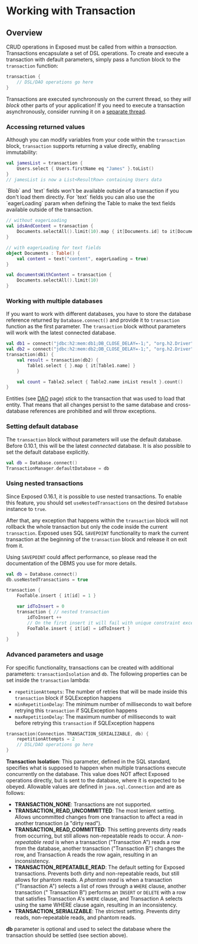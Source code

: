 # Working with Transaction

## Overview

CRUD operations in Exposed must be called from within a _transaction._ Transactions encapsulate a set of DSL operations. To create and execute a
transaction with default parameters, simply pass a function block to the `transaction` function:

```kotlin
transaction {
    // DSL/DAO operations go here
}
```

Transactions are executed synchronously on the current thread, so they _will block_ other parts of your application! If you need to execute a
transaction asynchronously, consider running it on a [separate thread](Asynchronous-Support.md).

### Accessing returned values

Although you can modify variables from your code within the `transaction` block, `transaction` supports returning a value directly, enabling
immutability:

```kotlin
val jamesList = transaction {
    Users.select { Users.firstName eq "James" }.toList()
}
// jamesList is now a List<ResultRow> containing Users data
```

<note>
`Blob` and `text` fields won't be available outside of a transaction if you don't load them directly. For `text` fields you can also use
the `eagerLoading` param when defining the Table to make the text fields available outside of the transaction.
</note>

```kotlin
// without eagerLoading
val idsAndContent = transaction {
    Documents.selectAll().limit(10).map { it[Documents.id] to it[Documents.content] }
}

// with eagerLoading for text fields
object Documents : Table() {
    val content = text("content", eagerLoading = true)
}

val documentsWithContent = transaction {
    Documents.selectAll().limit(10)
}
```

### Working with multiple databases

If you want to work with different databases, you have to store the database reference returned by `Database.connect()` and provide it
to `transaction` function as the first parameter. The `transaction` block without parameters will work with the latest connected database.

```kotlin
val db1 = connect("jdbc:h2:mem:db1;DB_CLOSE_DELAY=-1;", "org.h2.Driver", "root", "")
val db2 = connect("jdbc:h2:mem:db2;DB_CLOSE_DELAY=-1;", "org.h2.Driver", "root", "")
transaction(db1) {
    val result = transaction(db2) {
        Table1.select { }.map { it[Table1.name] }
    }

    val count = Table2.select { Table2.name inList result }.count()
}
```

Entities (see [DAO](Deep-Dive-into-DAO.md) page) _stick_ to the transaction that was used to load that entity. That means that all changes persist to the same
database and cross-database references are prohibited and will throw exceptions.

### Setting default database

The `transaction` block without parameters will use the default database.
Before 0.10.1, this will be the latest _connected_ database.
It is also possible to set the default database explicitly.

```kotlin
val db = Database.connect()
TransactionManager.defaultDatabase = db
```

### Using nested transactions

Since Exposed 0.16.1, it is possible to use nested transactions. To enable this feature, you should set `useNestedTransactions` on the desired `Database`
instance to `true`.

After that, any exception that happens within the `transaction` block will not rollback the whole transaction but only the code inside the
current `transaction`.
Exposed uses SQL `SAVEPOINT` functionality to mark the current transaction at the beginning of the `transaction` block and release it on exit from it.

Using `SAVEPOINT` could affect performance, so please read the documentation of the DBMS you use for more details.

```kotlin
val db = Database.connect()
db.useNestedTransactions = true

transaction {
    FooTable.insert { it[id] = 1 }

    var idToInsert = 0
    transaction { // nested transaction
        idToInsert ++
        // On the first insert it will fail with unique constraint exception and will rollback to the `nested transaction` and then insert a new record with id = 2
        FooTable.insert { it[id] = idToInsert }
    }
}
```

### Advanced parameters and usage

For specific functionality, transactions can be created with additional parameters: `transactionIsolation` and `db`.
The following properties can be set inside the `transaction` lambda:

* `repetitionAttempts`: The number of retries that will be made inside this `transaction` block if SQLException happens
* `minRepetitionDelay`: The minimum number of milliseconds to wait before retrying this `transaction` if SQLException happens
* `maxRepetitionDelay`: The maximum number of milliseconds to wait before retrying this `transaction` if SQLException happens

```kotlin
transaction(Connection.TRANSACTION_SERIALIZABLE, db) {
    repetitionAttempts = 2
    // DSL/DAO operations go here
}
```

**Transaction Isolation**: This parameter, defined in the SQL standard, specifies what is supposed to happen when multiple transactions execute
concurrently on the database. This value does NOT affect Exposed operations directly, but is sent to the database, where it is expected to be obeyed.
Allowable values are defined in `java.sql.Connection` and are as follows:

* **TRANSACTION_NONE**: Transactions are not supported.
* **TRANSACTION_READ_UNCOMMITTED**: The most lenient setting. Allows uncommitted changes from one transaction to affect a read in another
  transaction (a "dirty read").
* **TRANSACTION_READ_COMMITTED**: This setting prevents dirty reads from occurring, but still allows non-repeatable reads to occur. A _non-repeatable
  read_ is when a transaction ("Transaction A") reads a row from the database, another transaction ("Transaction B") changes the row, and Transaction
  A reads the row again, resulting in an inconsistency.
* **TRANSACTION_REPEATABLE_READ**: The default setting for Exposed transactions. Prevents both dirty and non-repeatable reads, but still allows for
  phantom reads. A _phantom read_ is when a transaction ("Transaction A") selects a list of rows through a `WHERE` clause, another transaction ("
  Transaction B") performs an `INSERT` or `DELETE` with a row that satisfies Transaction A's `WHERE` clause, and Transaction A selects using the same
  WHERE clause again, resulting in an inconsistency.
* **TRANSACTION_SERIALIZABLE**: The strictest setting. Prevents dirty reads, non-repeatable reads, and phantom reads.

**db** parameter is optional and used to select the database where the transaction should be settled (see section above).
